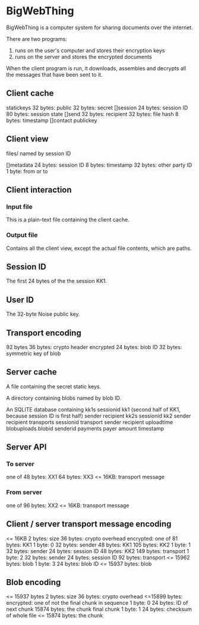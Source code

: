 # BigWebThing

BigWebThing is a computer system for sharing documents over the internet.

There are two programs:

1. runs on the user's computer and stores their encryption keys
2. runs on the server and stores the encrypted documents

When the client program is run, it downloads, assembles and decrypts all the messages that have been sent to it.

## Client cache

statickeys
    32 bytes: public
    32 bytes: secret
[]session
    24 bytes: session ID
    80 bytes: session state
[]send
    32 bytes: recipient
    32 bytes: file hash
    8 bytes: timestamp
[]contact
    publickey

## Client view

files/
    named by session ID

[]metadata
    24 bytes: session ID
    8 bytes: timestamp
    32 bytes: other party ID
    1 byte: from or to

## Client interaction

### Input file

This is a plain-text file containing the client cache.

### Output file

Contains all the client view, except the actual file contents, which are paths.

## Session ID

The first 24 bytes of the the session KK1.

## User ID

The 32-byte Noise public key.

## Transport encoding

92 bytes
    36 bytes: crypto header
    encrypted
        24 bytes: blob ID
        32 bytes: symmetric key of blob

## Server cache

A file containing the secret static keys.

A directory containing blobs named by blob ID.

An SQLITE database containing
    kk1s
        sessionid
        kk1 (second half of KK1, because session ID is first half)
        sender
        recipient
    kk2s
        sessionid
        kk2
        sender
        recipient
    transports
        sessionid
        transport
        sender
        recipient
        uploadtime
    blobuploads
        blobid
        senderid
    payments
        payer
        amount
        timestamp

## Server API

### To server

one of
    48 bytes: XX1
    64 bytes: XX3
    <= 16KB: transport message

### From server

one of
    96 bytes: XX2
    <= 16KB: transport message

## Client / server transport message encoding

<= 16KB
    2 bytes: size
    36 bytes: crypto overhead
    encrypted: one of
        81 bytes: KK1
            1 byte: 0
            32 bytes: sender
            48 bytes: KK1
        105 bytes: KK2
            1 byte: 1
            32 bytes: sender
            24 bytes: session ID
            48 bytes: KK2
        149 bytes: transport
            1 byte: 2
            32 bytes: sender
            24 bytes: session ID
            92 bytes: transport
        <= 15962 bytes: blob
            1 byte: 3
            24 bytes: blob ID
            <= 15937 bytes: blob

## Blob encoding

<= 15937 bytes
    2 bytes: size
    36 bytes: crypto overhead
    <=15899 bytes: encrypted: one of
        not the final chunk in sequence
            1 byte: 0
            24 bytes: ID of next chunk
            15874 bytes: the chunk
        final chunk
            1 byte: 1
            24 bytes: checksum of whole file
            <= 15874 bytes: the chunk
